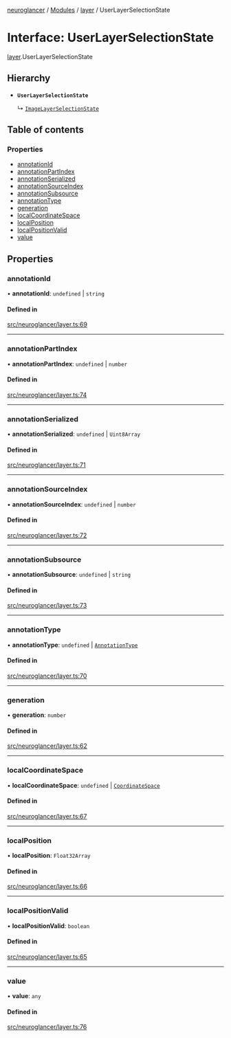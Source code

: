 [neuroglancer](../README.md) / [Modules](../modules.md) / [layer](../modules/layer.md) / UserLayerSelectionState

# Interface: UserLayerSelectionState

[layer](../modules/layer.md).UserLayerSelectionState

## Hierarchy

- **`UserLayerSelectionState`**

  ↳ [`ImageLayerSelectionState`](image_user_layer.ImageLayerSelectionState.md)

## Table of contents

### Properties

- [annotationId](layer.UserLayerSelectionState.md#annotationid)
- [annotationPartIndex](layer.UserLayerSelectionState.md#annotationpartindex)
- [annotationSerialized](layer.UserLayerSelectionState.md#annotationserialized)
- [annotationSourceIndex](layer.UserLayerSelectionState.md#annotationsourceindex)
- [annotationSubsource](layer.UserLayerSelectionState.md#annotationsubsource)
- [annotationType](layer.UserLayerSelectionState.md#annotationtype)
- [generation](layer.UserLayerSelectionState.md#generation)
- [localCoordinateSpace](layer.UserLayerSelectionState.md#localcoordinatespace)
- [localPosition](layer.UserLayerSelectionState.md#localposition)
- [localPositionValid](layer.UserLayerSelectionState.md#localpositionvalid)
- [value](layer.UserLayerSelectionState.md#value)

## Properties

### annotationId

• **annotationId**: `undefined` \| `string`

#### Defined in

[src/neuroglancer/layer.ts:69](https://github.com/ActiveBrainAtlas2/neuroglancer/blob/540617bc/src/neuroglancer/layer.ts#L69)

___

### annotationPartIndex

• **annotationPartIndex**: `undefined` \| `number`

#### Defined in

[src/neuroglancer/layer.ts:74](https://github.com/ActiveBrainAtlas2/neuroglancer/blob/540617bc/src/neuroglancer/layer.ts#L74)

___

### annotationSerialized

• **annotationSerialized**: `undefined` \| `Uint8Array`

#### Defined in

[src/neuroglancer/layer.ts:71](https://github.com/ActiveBrainAtlas2/neuroglancer/blob/540617bc/src/neuroglancer/layer.ts#L71)

___

### annotationSourceIndex

• **annotationSourceIndex**: `undefined` \| `number`

#### Defined in

[src/neuroglancer/layer.ts:72](https://github.com/ActiveBrainAtlas2/neuroglancer/blob/540617bc/src/neuroglancer/layer.ts#L72)

___

### annotationSubsource

• **annotationSubsource**: `undefined` \| `string`

#### Defined in

[src/neuroglancer/layer.ts:73](https://github.com/ActiveBrainAtlas2/neuroglancer/blob/540617bc/src/neuroglancer/layer.ts#L73)

___

### annotationType

• **annotationType**: `undefined` \| [`AnnotationType`](../enums/image_user_layer._internal_.AnnotationType.md)

#### Defined in

[src/neuroglancer/layer.ts:70](https://github.com/ActiveBrainAtlas2/neuroglancer/blob/540617bc/src/neuroglancer/layer.ts#L70)

___

### generation

• **generation**: `number`

#### Defined in

[src/neuroglancer/layer.ts:62](https://github.com/ActiveBrainAtlas2/neuroglancer/blob/540617bc/src/neuroglancer/layer.ts#L62)

___

### localCoordinateSpace

• **localCoordinateSpace**: `undefined` \| [`CoordinateSpace`](coordinate_transform.CoordinateSpace.md)

#### Defined in

[src/neuroglancer/layer.ts:67](https://github.com/ActiveBrainAtlas2/neuroglancer/blob/540617bc/src/neuroglancer/layer.ts#L67)

___

### localPosition

• **localPosition**: `Float32Array`

#### Defined in

[src/neuroglancer/layer.ts:66](https://github.com/ActiveBrainAtlas2/neuroglancer/blob/540617bc/src/neuroglancer/layer.ts#L66)

___

### localPositionValid

• **localPositionValid**: `boolean`

#### Defined in

[src/neuroglancer/layer.ts:65](https://github.com/ActiveBrainAtlas2/neuroglancer/blob/540617bc/src/neuroglancer/layer.ts#L65)

___

### value

• **value**: `any`

#### Defined in

[src/neuroglancer/layer.ts:76](https://github.com/ActiveBrainAtlas2/neuroglancer/blob/540617bc/src/neuroglancer/layer.ts#L76)
